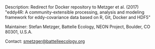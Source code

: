 Description: Redirect for Docker repository to Metzger et al. (2017) "eddy4R: A community-extensible processing, analysis and modeling framework for eddy-covariance data based on R, Git, Docker and HDF5"

Maintainer: Stefan Metzger, Battelle Ecology, NEON Project, Boulder, CO 80301, U.S.A.

Contact: smetzger@battelleecology.org
